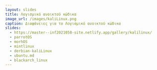 ```yaml
---
layout: slides
title: Λογισμικό ανοικτού κώδικα
image_url: /images/kaliLinux.png
caption: Διαφάνειες για το Λογισμικό ανοικτού κώδικα
slides:
  - https://master--inf2021058-site.netlify.app/gallery/kalilinux/
  - parrotOS
  - morhOS
  - mintlinux
  - derbian-kaliLinux
  - ubuntu.md
  - blackarch_linux
---
```

